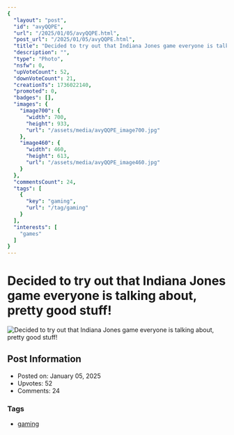 ```yaml
---
{
  "layout": "post",
  "id": "avyQQPE",
  "url": "/2025/01/05/avyQQPE.html",
  "post_url": "/2025/01/05/avyQQPE.html",
  "title": "Decided to try out that Indiana Jones game everyone is talking about, pretty good stuff!",
  "description": "",
  "type": "Photo",
  "nsfw": 0,
  "upVoteCount": 52,
  "downVoteCount": 21,
  "creationTs": 1736022140,
  "promoted": 0,
  "badges": [],
  "images": {
    "image700": {
      "width": 700,
      "height": 933,
      "url": "/assets/media/avyQQPE_image700.jpg"
    },
    "image460": {
      "width": 460,
      "height": 613,
      "url": "/assets/media/avyQQPE_image460.jpg"
    }
  },
  "commentsCount": 24,
  "tags": [
    {
      "key": "gaming",
      "url": "/tag/gaming"
    }
  ],
  "interests": [
    "games"
  ]
}
---
```


# Decided to try out that Indiana Jones game everyone is talking about, pretty good stuff!

![Decided to try out that Indiana Jones game everyone is talking about, pretty good stuff!](/assets/media/avyQQPE_image700.jpg)

## Post Information

- Posted on: January 05, 2025
- Upvotes: 52
- Comments: 24

### Tags

- [gaming](/tag/gaming)
